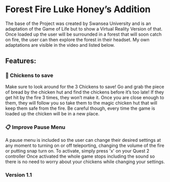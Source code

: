# Forest Fire Luke Honey’s Addition

The base of the Project was created by Swansea University and is an adaptation of the Game of Life but to show a Virtual Reality Version of that. Once loaded up the user will be surrounded in a forest that will soon catch on fire, the user can then explore the forest in their headset. My own adaptations are visible in the video and listed below.



##  Features:
### :chicken: Chickens to save
Make sure to look around for the 3 Chickens to save! Go and grab the piece of bread by the chicken hut and find the chickens before it’s too late! If they get hit by the fire 3 times, they won’t make it. Once you are close enough to them, they will follow you so take them to the magic chicken hut that will keep them safe from the fire. Be careful though, every time the game is loaded up the chicken will be in a new place. 

### :clipboard: Improve Pause Menu
A pause menu is included so the user can change their desired settings at any moment to turning on or off teleporting, changing the volume of the fire or putting snap turn on. To activate, simply press 'x' on your Quest 2 controller Once activated the whole game stops including the sound so there is no need to worry about your chickens while changing your settings.

### Version 1.1
